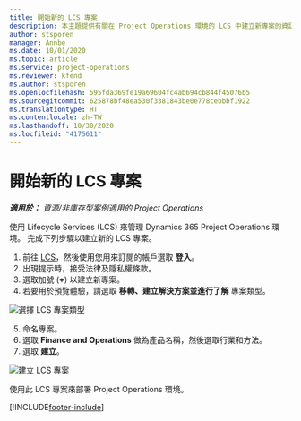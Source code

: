 ```yaml
---
title: 開始新的 LCS 專案
description: 本主題提供有關在 Project Operations 環境的 LCS 中建立新專案的資訊。
author: stsporen
manager: Annbe
ms.date: 10/01/2020
ms.topic: article
ms.service: project-operations
ms.reviewer: kfend
ms.author: stsporen
ms.openlocfilehash: 595fda369fe19a69604fc4ab694cb844f45076b5
ms.sourcegitcommit: 625878bf48ea530f3381843be0e778cebbbf1922
ms.translationtype: HT
ms.contentlocale: zh-TW
ms.lasthandoff: 10/30/2020
ms.locfileid: "4175611"
---
```

# <a name="start-a-new-lcs-project"></a>開始新的 LCS 專案

_**適用於：** 資源/非庫存型案例適用的 Project Operations_

使用 Lifecycle Services (LCS) 來管理 Dynamics 365 Project Operations 環境。 完成下列步驟以建立新的 LCS 專案。

1. 前往 [LCS](https://lcs.dynamics.com/Logon/Index)，然後使用您用來訂閱的帳戶選取 **登入**。
2. 出現提示時，接受法律及隱私權條款。
3. 選取加號 (**+**) 以建立新專案。
4. 若要用於預覽體驗，請選取 **移轉、建立解決方案並進行了解** 專案類型。

  ![選擇 LCS 專案類型](./media/create-lcs-1.png)

5. 命名專案。 
6. 選取 **Finance and Operations** 做為產品名稱，然後選取行業和方法。 
7. 選取 **建立**。

![建立 LCS 專案](./media/create-lcs-2.png)

使用此 LCS 專案來部署 Project Operations 環境。



[!INCLUDE[footer-include](../includes/footer-banner.md)]